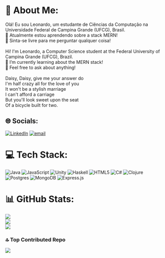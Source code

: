 # 💫 About Me:
Olá! Eu sou Leonardo, um estudante de Ciências da Computação na Universidade Federal de Campina Grande (UFCG), Brasil.<br>🌱 Atualmente estou aprendendo sobre a stack MERN!<br>💬 Sinta-se livre para me perguntar qualquer coisa!<br><br>Hi! I'm Leonardo, a Computer Science student at the Federal University of Campina Grande (UFCG), Brazil.<br>🌱 I’m currently learning about the MERN stack!<br>💬 Feel free to ask about anything!<br><br>Daisy, Daisy, give me your answer do<br>I'm half crazy all for the love of you<br>It won't be a stylish marriage<br>I can't afford a carriage<br>But you'll look sweet upon the seat<br>Of a bicycle built for two.


## 🌐 Socials:
[![LinkedIn](https://img.shields.io/badge/LinkedIn-%230077B5.svg?logo=linkedin&logoColor=white)](https://linkedin.com/in/leonardo-mota-meira-filho) [![email](https://img.shields.io/badge/Email-D14836?logo=gmail&logoColor=white)](mailto:leonardomotamfilho@gmail.com) 

# 💻 Tech Stack:
![Java](https://img.shields.io/badge/java-%23ED8B00.svg?style=for-the-badge&logo=openjdk&logoColor=white) ![JavaScript](https://img.shields.io/badge/javascript-%23323330.svg?style=for-the-badge&logo=javascript&logoColor=%23F7DF1E) ![Unity](https://img.shields.io/badge/unity-%23000000.svg?style=for-the-badge&logo=unity&logoColor=white) ![Haskell](https://img.shields.io/badge/Haskell-5e5086?style=for-the-badge&logo=haskell&logoColor=white) ![HTML5](https://img.shields.io/badge/html5-%23E34F26.svg?style=for-the-badge&logo=html5&logoColor=white) ![C#](https://img.shields.io/badge/c%23-%23239120.svg?style=for-the-badge&logo=csharp&logoColor=white) ![Clojure](https://img.shields.io/badge/Clojure-%23Clojure.svg?style=for-the-badge&logo=Clojure&logoColor=Clojure) ![Postgres](https://img.shields.io/badge/postgres-%23316192.svg?style=for-the-badge&logo=postgresql&logoColor=white) ![MongoDB](https://img.shields.io/badge/MongoDB-%234ea94b.svg?style=for-the-badge&logo=mongodb&logoColor=white) ![Express.js](https://img.shields.io/badge/express.js-%23404d59.svg?style=for-the-badge&logo=express&logoColor=%2361DAFB)
# 📊 GitHub Stats:
![](https://github-readme-stats.vercel.app/api?username=leonardo-mota-filho&theme=catppuccin_mocha&hide_border=false&include_all_commits=false&count_private=true)<br/>
![](https://nirzak-streak-stats.vercel.app/?user=leonardo-mota-filho&theme=catppuccin_mocha&hide_border=false)<br/>
![](https://github-readme-stats.vercel.app/api/top-langs/?username=leonardo-mota-filho&theme=catppuccin_mocha&hide_border=false&include_all_commits=false&count_private=true&layout=compact)

### 🔝 Top Contributed Repo
![](https://github-contributor-stats.vercel.app/api?username=leonardo-mota-filho&limit=5&theme=catppuccin_mocha&combine_all_yearly_contributions=true)

<!-- Proudly created with GPRM ( https://gprm.itsvg.in ) -->
